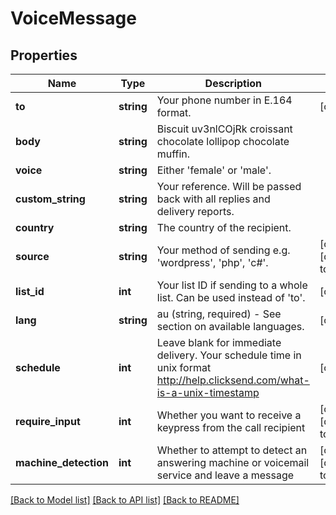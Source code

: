 # VoiceMessage

## Properties
Name | Type | Description | Notes
------------ | ------------- | ------------- | -------------
**to** | **string** | Your phone number in E.164 format. | [optional] 
**body** | **string** | Biscuit uv3nlCOjRk croissant chocolate lollipop chocolate muffin. | 
**voice** | **string** | Either &#39;female&#39; or &#39;male&#39;. | 
**custom_string** | **string** | Your reference. Will be passed back with all replies and delivery reports. | 
**country** | **string** | The country of the recipient. | 
**source** | **string** | Your method of sending e.g. &#39;wordpress&#39;, &#39;php&#39;, &#39;c#&#39;. | [optional] [default to 'sdk']
**list_id** | **int** | Your list ID if sending to a whole list. Can be used instead of &#39;to&#39;. | [optional] 
**lang** | **string** | au (string, required) - See section on available languages. | [optional] 
**schedule** | **int** | Leave blank for immediate delivery. Your schedule time in unix format http://help.clicksend.com/what-is-a-unix-timestamp | [optional] 
**require_input** | **int** | Whether you want to receive a keypress from the call recipient | [optional] [default to 0]
**machine_detection** | **int** | Whether to attempt to detect an answering machine or voicemail service and leave a message | [optional] [default to 0]

[[Back to Model list]](../README.md#documentation-for-models) [[Back to API list]](../README.md#documentation-for-api-endpoints) [[Back to README]](../README.md)


